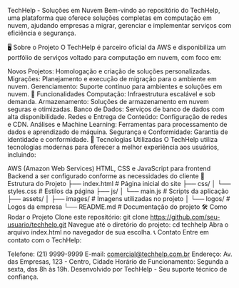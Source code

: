 TechHelp - Soluções em Nuvem
Bem-vindo ao repositório do TechHelp, uma plataforma que oferece soluções completas em computação em nuvem, ajudando empresas a migrar, gerenciar e implementar serviços com eficiência e segurança.

🖥️ Sobre o Projeto
O TechHelp é parceiro oficial da AWS e disponibiliza um portfólio de serviços voltado para computação em nuvem, com foco em:

Novos Projetos: Homologação e criação de soluções personalizadas.
Migrações: Planejamento e execução de migração para o ambiente em nuvem.
Gerenciamento: Suporte contínuo para ambientes e soluções em nuvem.
📌 Funcionalidades
Computação: Infraestrutura escalável e sob demanda.
Armazenamento: Soluções de armazenamento em nuvem seguras e otimizadas.
Banco de Dados: Serviços de banco de dados com alta disponibilidade.
Redes e Entrega de Conteúdo: Configuração de redes e CDN.
Análises e Machine Learning: Ferramentas para processamento de dados e aprendizado de máquina.
Segurança e Conformidade: Garantia de identidade e conformidade.
🚀 Tecnologias Utilizadas
O TechHelp utiliza tecnologias modernas para oferecer a melhor experiência aos usuários, incluindo:

AWS (Amazon Web Services)
HTML, CSS e JavaScript para frontend
Backend a ser configurado conforme as necessidades do cliente
📂 Estrutura do Projeto
├── index.html       # Página inicial do site
├── css/
│   └── styles.css   # Estilos da página
├── js/
│   └── main.js      # Scripts da aplicação
├── assets/
│   ├── images/      # Imagens utilizadas no projeto
│   └── logos/       # Logos da empresa
└── README.md        # Documentação do projeto
🛠️ Como Rodar o Projeto
Clone este repositório:
git clone https://github.com/seu-usuario/techhelp.git
Navegue até o diretório do projeto:
cd techhelp
Abra o arquivo index.html no navegador de sua escolha.
📞 Contato
Entre em contato com o TechHelp:

Telefone: (21) 9999-9999
E-mail: comercial@techhelp.com.br
Endereço: Av. das Empresas, 123 - Centro, Cidade
Horário de Funcionamento: Segunda a sexta, das 8h às 19h.
Desenvolvido por TechHelp - Seu suporte técnico de confiança.
